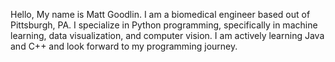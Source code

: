 Hello, My name is Matt Goodlin.  I am a biomedical engineer based out of Pittsburgh, PA.  I specialize in Python programming, specifically in machine learning,
data visualization, and computer vision.  I am actively learning Java and C++ and look forward to my programming journey.  
